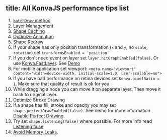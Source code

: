 title: All KonvaJS performance tips list
---

1. [`batchDraw` method](https://konvajs.github.io/docs/performance/Batch_Draw.html)
2. [Layer Management](https://konvajs.github.io/docs/performance/Layer_Management.html)
3. [Shape Caching](https://konvajs.github.io/docs/performance/Shape_Caching.html)
4. [Optimize Animation](https://konvajs.github.io/docs/performance/Optimize_Animation.html)
5. [Shape Redraw](https://konvajs.github.io/docs/performance/Shape_Redraw.html)
6. If your shape has only position transformation (`x` and `y`, no `scale`, `rotation`) set `transformsEnabled = 'position'`
7. If you don't need event on layer set `layer.hitGraphEnabled(false)`. Or use [Konva.FastLayer](https://konvajs.github.io/api/Konva.Group.html). See [Demo](https://konvajs.github.io/docs/sandbox/Animation_Stress_Test.html)
8. For mobile application set viewport: `<meta name="viewport" content="width=device-width, initial-scale=1.0, user-scalable=no">`
9. If you have bad performance on retina devices set `Konva.pixelRatio = 1`. Make sure that quality of result is ok for you.
10. While dragging a node you can move it on separate layer. Then move it back to original layer.
11. [Optimize Stroke Drawing](https://konvajs.github.io/docs/performance/Optimize_Strokes.html)
12. If a shape has fill, stroke and opacity you may set `shape.perfectDrawEnabled(false)`. See demo for more information [Disable Perfect Drawing](https://konvajs.github.io/docs/performance/Disable_Perfect_Draw.html).
13. Try set `shape.listening(false)` where possible. For more info read [Listening false](https://konvajs.github.io/docs/performance/Listening_False.html).
14. [Avoid Memory Leaks](https://konvajs.github.io/docs/performance/Avoid_Memory_Leaks.html).


